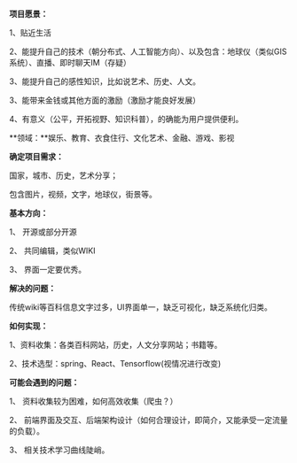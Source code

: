 **项目愿景：**

1、贴近生活

2、能提升自己的技术（朝分布式、人工智能方向）、以及包含：地球仪（类似GIS系统）、直播、即时聊天IM（存疑）

3、能提升自己的感性知识，比如说艺术、历史、人文。

3、能带来金钱或其他方面的激励（激励才能良好发展）

4、有意义（公平，开拓视野、知识科普），的确能为用户提供便利。

 

**领域：**娱乐、教育、衣食住行、文化艺术、金融、游戏、影视

 

**确定项目需求：**

国家，城市、历史，艺术分享；

包含图片，视频，文字，地球仪，街景等。

 

**基本方向：**

1、    开源或部分开源

2、    共同编辑，类似WIKI

3、    界面一定要优秀。

 

**解决的问题：**

传统wiki等百科信息文字过多，UI界面单一，缺乏可视化，缺乏系统化归类。

 

**如何实现：**

1、资料收集：各类百科网站，历史，人文分享网站；书籍等。

2、技术选型：spring、React、Tensorflow(视情况进行改变)

 

**可能会遇到的问题：**

1、    资料收集较为困难，如何高效收集（爬虫？）

2、    前端界面及交互、后端架构设计（如何合理设计，即简介，又能承受一定流量的负载）。

3、	相关技术学习曲线陡峭。